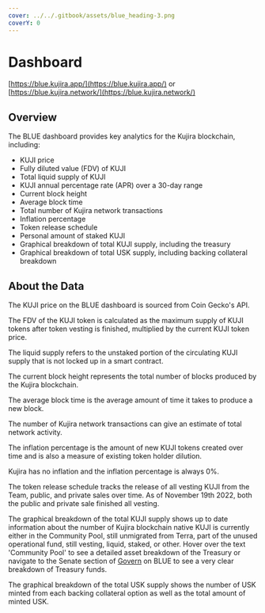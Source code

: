 ```yaml
---
cover: ../../.gitbook/assets/blue_heading-3.png
coverY: 0
---
```


# Dashboard

[https://blue.kujira.app/](https://blue.kujira.app/) or [https://blue.kujira.network/](https://blue.kujira.network/)

## Overview

The BLUE dashboard provides key analytics for the Kujira blockchain, including:

* KUJI price
* Fully diluted value (FDV) of KUJI
* Total liquid supply of KUJI
* KUJI annual percentage rate (APR) over a 30-day range
* Current block height
* Average block time
* Total number of Kujira network transactions
* Inflation percentage
* Token release schedule
* Personal amount of staked KUJI
* Graphical breakdown of total KUJI supply, including the treasury
* Graphical breakdown of total USK supply, including backing collateral breakdown

## About the Data

The KUJI price on the BLUE dashboard is sourced from Coin Gecko's API.&#x20;

The FDV of the KUJI token is calculated as the maximum supply of KUJI tokens after token vesting is finished, multiplied by the current KUJI token price.

The liquid supply refers to the unstaked portion of the circulating KUJI supply that is not locked up in a smart contract.

The current block height represents the total number of blocks produced by the Kujira blockchain.

The average block time is the average amount of time it takes to produce a new block.

The number of Kujira network transactions can give an estimate of total network activity.

The inflation percentage is the amount of new KUJI tokens created over time and is also a measure of existing token holder dilution.

Kujira has no inflation and the inflation percentage is always 0%.

The token release schedule tracks the release of all vesting KUJI from the Team, public, and private sales over time. As of November 19th 2022, both the public and private sale finished all vesting.

The graphical breakdown of the total KUJI supply shows up to date information about the number of Kujira blockchain native KUJI is currently either in the Community Pool, still unmigrated from Terra, part of the unused operational fund, still vesting, liquid, staked, or other. Hover over the text 'Community Pool' to see a detailed asset breakdown of the Treasury or navigate to the Senate section of [Govern](govern.md) on BLUE to see a very clear breakdown of Treasury funds.&#x20;

The graphical breakdown of the total USK supply shows the number of USK minted from each backing collateral option as well as the total amount of minted USK.&#x20;
